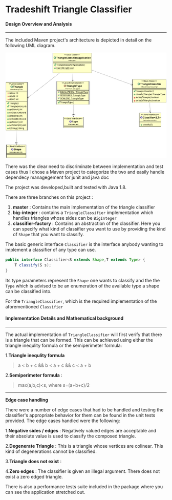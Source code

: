 # Tradeshift Triangle Classifier
#### Design Overview and Analysis
____________________________________________
The included Maven project's architecture is depicted in detail on the following UML diagram.

![alt text](https://github.com/tonyflow/tradeshift/blob/master/classifier-class-diagram.png "Class Diagram")

There was the clear need to discriminate between implementation and test cases thus I chose a Maven project to categorize the two and easily handle dependecy managegement for junit and java doc

The project was developed,built and tested with Java 1.8.

There are three branches on this project :
1. **master** : Contains the main implementation of the triangle classifier
2. **big-integer** : contains a `TriangleClassifier` implementation which handles triangles whose sides can be `BigInteger`
3. **classifier-factory** : Contains an abstraction of the classifier. Here you can specify what kind of classifier you want to use by providing the kind of `Shape` that you want to classify.


The basic generic interface `Classifier` is the interface anybody wanting to implement a classifier of any type can use.

```java
public interface Classifier<S extends Shape,T extends Type> {
	T classify(S s);
}
```


Its type parameters represent the `Shape` one wants to classify and the the `Type` which is advised to be an enumeration of the available type a shape can be classified into.

For the `TriangleClassifier`, which is the required implementation of the aforementioned `Classifier`



#### Implementation Details and Mathematical background
____________________________________________
The actual implementation of `TriangleClassifier` will first verify that there is a triangle that can be formed. This can be achieved using either the triangle inequlity formula or the semiperimeter formula:

1.**Triangle inequlity formula** 
>  a < b + c && b < a + c && c < a + b

2.**Semiperimeter formula** : 
> max(a,b,c)<s, where s=(a+b+c)/2
_________________________________
**Edge case handling**

There were a number of edge cases that had to be handled and testing the classifier's appropriate behavior for them can be found in the unit tests provided.
The edge cases handled were the following: 

1.**Negative sides / edges** : Negatively valued edges are acceptable and their absolute value is used to classify the composed triangle.

2.**Degenerate Triangle** : This is a triangle whose vertices are colinear. This kind of degenerations cannot be classified.

3.**Triangle does not exist** : 

4.**Zero edges** : The classifier is given an illegal argument. There does not exist a zero edged triangle.

There is also a performance tests suite included in the package where you can see the application stretched out.